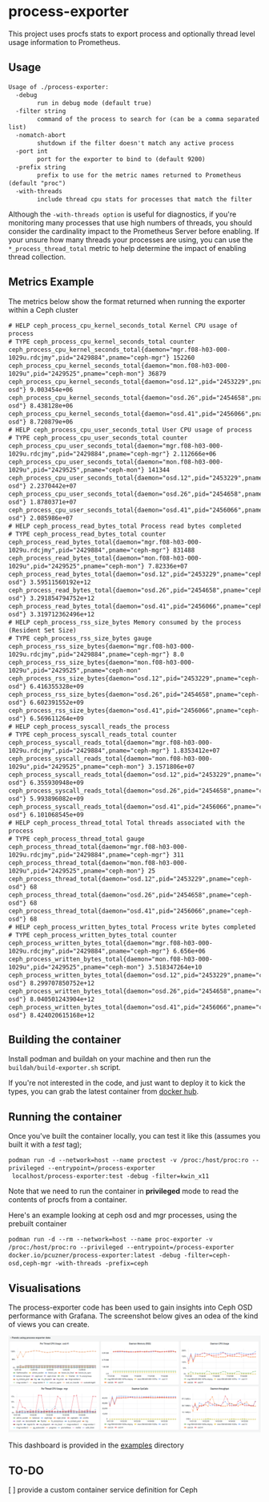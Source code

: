 # process-exporter
This project uses procfs stats to export process and optionally thread level usage information to Prometheus.

## Usage

```
Usage of ./process-exporter:
  -debug
        run in debug mode (default true)
  -filter string
        command of the process to search for (can be a comma separated list)
  -nomatch-abort
        shutdown if the filter doesn't match any active process
  -port int
        port for the exporter to bind to (default 9200)
  -prefix string
        prefix to use for the metric names returned to Prometheus (default "proc")
  -with-threads
        include thread cpu stats for processes that match the filter 
```

Although the ```-with-threads option``` is useful for diagnostics, if you're monitoring many processes that use high numbers of threads, you should consider the cardinality impact to the Prometheus Server before enabling. If your unsure how many threads your processes are using, you can use the  ```*_process_thread_total``` metric to help determine the impact of enabling thread collection.

## Metrics Example
The metrics below show the format returned when running the exporter within a Ceph cluster
```
# HELP ceph_process_cpu_kernel_seconds_total Kernel CPU usage of process          
# TYPE ceph_process_cpu_kernel_seconds_total counter                   
ceph_process_cpu_kernel_seconds_total{daemon="mgr.f08-h03-000-1029u.rdcjmy",pid="2429884",pname="ceph-mgr"} 152260
ceph_process_cpu_kernel_seconds_total{daemon="mon.f08-h03-000-1029u",pid="2429525",pname="ceph-mon"} 36879 
ceph_process_cpu_kernel_seconds_total{daemon="osd.12",pid="2453229",pname="ceph-osd"} 9.003454e+06 
ceph_process_cpu_kernel_seconds_total{daemon="osd.26",pid="2454658",pname="ceph-osd"} 8.438128e+06 
ceph_process_cpu_kernel_seconds_total{daemon="osd.41",pid="2456066",pname="ceph-osd"} 8.720879e+06 
# HELP ceph_process_cpu_user_seconds_total User CPU usage of process
# TYPE ceph_process_cpu_user_seconds_total counter
ceph_process_cpu_user_seconds_total{daemon="mgr.f08-h03-000-1029u.rdcjmy",pid="2429884",pname="ceph-mgr"} 2.112666e+06      
ceph_process_cpu_user_seconds_total{daemon="mon.f08-h03-000-1029u",pid="2429525",pname="ceph-mon"} 141344         
ceph_process_cpu_user_seconds_total{daemon="osd.12",pid="2453229",pname="ceph-osd"} 2.2370442e+07                
ceph_process_cpu_user_seconds_total{daemon="osd.26",pid="2454658",pname="ceph-osd"} 1.8780371e+07                
ceph_process_cpu_user_seconds_total{daemon="osd.41",pid="2456066",pname="ceph-osd"} 2.085986e+07                 
# HELP ceph_process_read_bytes_total Process read bytes completed
# TYPE ceph_process_read_bytes_total counter
ceph_process_read_bytes_total{daemon="mgr.f08-h03-000-1029u.rdcjmy",pid="2429884",pname="ceph-mgr"} 831488      
ceph_process_read_bytes_total{daemon="mon.f08-h03-000-1029u",pid="2429525",pname="ceph-mon"} 7.82336e+07               
ceph_process_read_bytes_total{daemon="osd.12",pid="2453229",pname="ceph-osd"} 3.59511560192e+12
ceph_process_read_bytes_total{daemon="osd.26",pid="2454658",pname="ceph-osd"} 3.291854794752e+12
ceph_process_read_bytes_total{daemon="osd.41",pid="2456066",pname="ceph-osd"} 3.319712362496e+12           
# HELP ceph_process_rss_size_bytes Memory consumed by the process (Resident Set Size)
# TYPE ceph_process_rss_size_bytes gauge
ceph_process_rss_size_bytes{daemon="mgr.f08-h03-000-1029u.rdcjmy",pid="2429884",pname="ceph-mgr"} 8.0
ceph_process_rss_size_bytes{daemon="mon.f08-h03-000-1029u",pid="2429525",pname="ceph-mon"
ceph_process_rss_size_bytes{daemon="osd.12",pid="2453229",pname="ceph-osd"} 6.416355328e+09 ceph_process_rss_size_bytes{daemon="osd.26",pid="2454658",pname="ceph-osd"} 6.602391552e+09 
ceph_process_rss_size_bytes{daemon="osd.41",pid="2456066",pname="ceph-osd"} 6.569611264e+09 
# HELP ceph_process_syscall_reads_the process
# TYPE ceph_process_syscall_reads_total counter
ceph_process_syscall_reads_total{daemon="mgr.f08-h03-000-1029u.rdcjmy",pid="2429884",pname="ceph-mgr"} 1.8353412e+07  
ceph_process_syscall_reads_total{daemon="mon.f08-h03-000-1029u",pid="2429525",pname="ceph-mon"} 3.1571806e+07  
ceph_process_syscall_reads_total{daemon="osd.12",pid="2453229",pname="ceph-osd"} 6.355930948e+09
ceph_process_syscall_reads_total{daemon="osd.26",pid="2454658",pname="ceph-osd"} 5.993896082e+09
ceph_process_syscall_reads_total{daemon="osd.41",pid="2456066",pname="ceph-osd"} 6.101068545e+09
# HELP ceph_process_thread_total Total threads associated with the process
# TYPE ceph_process_thread_total gauge
ceph_process_thread_total{daemon="mgr.f08-h03-000-1029u.rdcjmy",pid="2429884",pname="ceph-mgr"} 311
ceph_process_thread_total{daemon="mon.f08-h03-000-1029u",pid="2429525",pname="ceph-mon"} 25
ceph_process_thread_total{daemon="osd.12",pid="2453229",pname="ceph-osd"} 68
ceph_process_thread_total{daemon="osd.26",pid="2454658",pname="ceph-osd"} 68
ceph_process_thread_total{daemon="osd.41",pid="2456066",pname="ceph-osd"} 68
# HELP ceph_process_written_bytes_total Process write bytes completed
# TYPE ceph_process_written_bytes_total counter
ceph_process_written_bytes_total{daemon="mgr.f08-h03-000-1029u.rdcjmy",pid="2429884",pname="ceph-mgr"} 6.656e+06
ceph_process_written_bytes_total{daemon="mon.f08-h03-000-1029u",pid="2429525",pname="ceph-mon"} 3.518347264e+10
ceph_process_written_bytes_total{daemon="osd.12",pid="2453229",pname="ceph-osd"} 8.299707850752e+12
ceph_process_written_bytes_total{daemon="osd.26",pid="2454658",pname="ceph-osd"} 8.040501243904e+12
ceph_process_written_bytes_total{daemon="osd.41",pid="2456066",pname="ceph-osd"} 8.424020615168e+12
```

## Building the container
Install podman and buildah on your machine and then run the ```buildah/build-exporter.sh``` script.

If you're not interested in the code, and just want to deploy it to kick the types, you can grab the latest container from [docker hub](https://hub.docker.com/r/pcuzner/process-exporter).


## Running the container
Once you've built the container locally, you can test it like this (assumes you built it with a *test* tag);  
```
podman run -d --network=host --name proctest -v /proc:/host/proc:ro --privileged --entrypoint=/process-exporter
 localhost/process-exporter:test -debug -filter=kwin_x11
```
Note that we need to run the container in **privileged** mode to read the contents of procfs from a container.

Here's an example looking at ceph osd and mgr processes, using the prebuilt container
  
```
podman run -d --rm --network=host --name proc-exporter -v /proc:/host/proc:ro --privileged --entrypoint=/process-exporter docker.io/pcuzner/process-exporter:latest -debug -filter=ceph-osd,ceph-mgr -with-threads -prefix=ceph
```

## Visualisations
The process-exporter code has been used to gain insights into Ceph OSD performance with Grafana. The screenshot below gives an odea of the kind of views you can create.  

![grafana dashboard](examples/grafana/screenshot.png)

This dashboard is provided in the [examples](examples/grafana/process-exporter%20example%20dashboard%20-%20ceph.json) directory

## TO-DO
[ ]  provide a custom container service definition for Ceph  

 